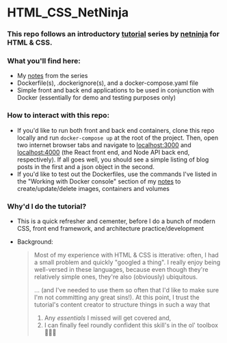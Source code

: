# HTML_CSS_NetNinja

### This repo follows an introductory [tutorial](https://github.com/iamshaunjp/html-and-css-crash-course) series by [netninja](https://www.youtube.com/playlist?list=PL4cUxeGkcC9ivBf_eKCPIAYXWzLlPAm6G) for HTML & CSS.

### What you'll find here:

- My [notes](https://github.com/sou7hernsaint/Docker-Net-Ninja-/blob/main/NOTES.md) from the series
- Dockerfile(s), .dockerignore(s), and a docker-compose.yaml file
- Simple front and back end applications to be used in conjunction with Docker (essentially for demo and testing purposes only)

### How to interact with this repo:

- If you'd like to run both front and back end containers, clone this repo locally and run `docker-compose up` at the root of the project. Then, open two internet browser tabs and navigate to [localhost:3000](http://localhost:3000) and [localhost:4000](http://localhost:4000) (the React front end, and Node API back end, respectively). If all goes well, you should see a simple listing of blog posts in the first and a json object in the second.
- If you'd like to test out the Dockerfiles, use the commands I've listed in the "Working with Docker console" section of my [notes](https://github.com/sou7hernsaint/Docker-Net-Ninja-/blob/main/NOTES.md#7-starting--stopping-containers) to create/update/delete images, containers and volumes

### Why'd I do the tutorial?

- This is a quick refresher and cementer, before I do a bunch of modern CSS, front end framework, and architecture practice/development

- Background:

  > Most of my experience with HTML & CSS is itterative: often, I had a small problem and quickly "googled a thing". I really enjoy being well-versed in these languages, because even though they're relatively simple ones, they're also (obviously) ubiquitous.
  >
  > ... (and I've needed to use them so often that I'd like to make sure I'm not committing any great sins!).
  > At this point, I trust the tutorial's content creator to structure things in such a way that
  >
  > 1. Any _essentials_ I missed will get covered and,
  > 2. I can finally feel roundly confident this skill's in the ol' toolbox 🧰🤓💪
